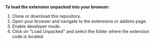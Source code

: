 **To load the extension unpacked into your browser:**
1. Clone or download this repository.
2. Open your browser and navigate to the extensions or addons page.
3. Enable developer mode.
4. Click on "Load Unpacked" and select the folder where the extension code is located.
